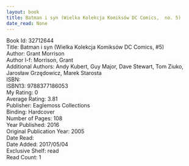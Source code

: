 ```yaml
---
layout: book
title: Batman i syn (Wielka Kolekcja Komiksów DC Comics,  no. 5)
date_read: None
---
```


Book Id: 32712644<br />
Title: Batman i syn (Wielka Kolekcja Komiksów DC Comics, #5)<br />
Author: Grant Morrison<br />
Author l-f: Morrison, Grant<br />
Additional Authors: Andy Kubert, Guy Major, Dave    Stewart, Tom Ziuko, Jarosław Grzędowicz, Marek Starosta<br />
ISBN: <br />
ISBN13: 9788377186053<br />
My Rating: 0<br />
Average Rating: 3.81<br />
Publisher: Eaglemoss Collections<br />
Binding: Hardcover<br />
Number of Pages: 108<br />
Year Published: 2016<br />
Original Publication Year: 2005<br />
Date Read: <br />
Date Added: 2017/05/04<br />
Exclusive Shelf: read<br />
Read Count: 1<br />

